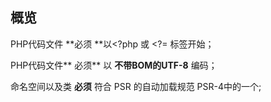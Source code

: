 ## 概览

PHP代码文件 **必须 **以&lt;?php 或 &lt;?= 标签开始；

PHP代码文件** 必须** 以 **不带BOM的UTF-8** 编码；

命名空间以及类 **必须** 符合 PSR 的自动加载规范 PSR-4中的一个;



